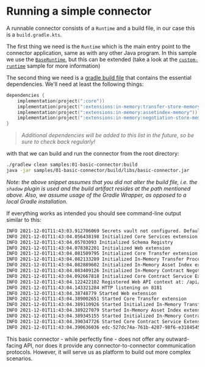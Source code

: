 # Running a simple connector

A runnable connector consists of a `Runtime` and a build file, in our case this is a `build.gradle.kts`.

The first thing we need is the `Runtime` which is the main entry point to the connector application, same as with any
other Java program. In this sample we use the [`BaseRuntime`](../../core/bootstrap/src/main/java/org/eclipse/dataspaceconnector/system/runtime/BaseRuntime.java),
but this can be extended (take a look at the [`custom-runtime`](../other/custom-runtime) sample for more information)

The second thing we need is a [gradle build file](build.gradle.kts)
that contains the essential dependencies. We'll need at least the following things:

```kotlin
dependencies {
    implementation(project(":core"))
    implementation(project(":extensions:in-memory:transfer-store-memory"))
    implementation(project(":extensions:in-memory:assetindex-memory"))
    implementation(project(":extensions:in-memory:negotiation-store-memory"))
}
```

> _Additional dependencies will be added to this list in the future, so be sure to check back regularly!_

with that we can build and run the connector from the root directory:

```bash
./gradlew clean samples:01-basic-connector:build
java -jar samples/01-basic-connector/build/libs/basic-connector.jar
```

_Note: the above snippet assumes that you did not alter the build file, i.e. the `shadow` plugin is used and the build
artifact resides at the path mentioned above. Also, we assume usage of the Gradle Wrapper, as opposed to a local Gradle
installation._

If everything works as intended you should see command-line output similar to this:

```bash
INFO 2021-12-01T11:43:03.912706069 Secrets vault not configured. Defaulting to null vault.
INFO 2021-12-01T11:43:04.056438198 Initialized Core Services extension.
INFO 2021-12-01T11:43:04.05703093 Initialized Schema Registry
INFO 2021-12-01T11:43:04.078382201 Initialized Web extension
INFO 2021-12-01T11:43:04.081509795 Initialized Core Transfer extension
INFO 2021-12-01T11:43:04.082133289 Initialized In-Memory Transfer Process Store extension
INFO 2021-12-01T11:43:04.082889602 Initialized In-Memory Asset Index extension
INFO 2021-12-01T11:43:04.083409126 Initialized In-Memory Contract Negotiation Store extension
INFO 2021-12-01T11:43:04.092667818 Initialized Core Contract Service Extension
INFO 2021-12-01T11:43:04.122422102 Registered Web API context at: /api/*
INFO 2021-12-01T11:43:04.143321284 HTTP listening on 8181
INFO 2021-12-01T11:43:04.38748779 Started Web extension
INFO 2021-12-01T11:43:04.389002651 Started Core Transfer extension
INFO 2021-12-01T11:43:04.389110926 Started Initialized In-Memory Transfer Process Store extension
INFO 2021-12-01T11:43:04.389227079 Started In-Memory Asset Index extension
INFO 2021-12-01T11:43:04.389345155 Started Initialized In-Memory Contract Negotiation Store extension
INFO 2021-12-01T11:43:04.390347726 Started Core Contract Service Extension
INFO 2021-12-01T11:43:04.390636036 edc-527dc74a-761b-4207-98f6-e31845454e28 ready
```

This basic connector - while perfectly fine - does not offer any outward-facing API, nor does it provide any
connector-to-connector communication protocols. However, it will serve us as platform to build out more complex
scenarios.
